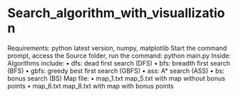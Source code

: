 # Search_algorithm_with_visuallization
Requirements: python latest version, numpy, matplotlib
Start the command prompt, access the Source folder, run the command:
python main.py <Algorithm> <Map file>
Inside:
Algorithms include:
• dfs: dead first search (DFS)
• bfs: breadth first search (BFS)
• gbfs: greedy best first search (GBFS)
• ass: A* search (ASS)
• bs: bonus search (BS)
Map file:
• map_1.txt map_5.txt with map without bonus points
• map_6.txt map_8.txt with map with bonus points

